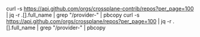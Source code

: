 curl -s https://api.github.com/orgs/crossplane-contrib/repos?per_page=100 | jq -r .[].full_name | grep "/provider-" | pbcopy
curl -s https://api.github.com/orgs/crossplane/repos?per_page=100 | jq -r .[].full_name | grep "/provider-" | pbcopy